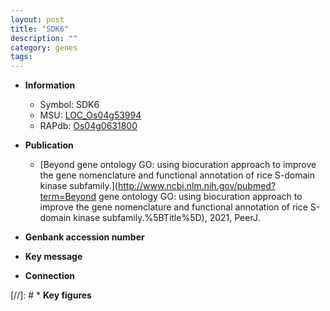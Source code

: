 ```yaml
---
layout: post
title: "SDK6"
description: ""
category: genes
tags: 
---
```


* **Information**  
    + Symbol: SDK6  
    + MSU: [LOC_Os04g53994](http://rice.uga.edu/cgi-bin/ORF_infopage.cgi?orf=LOC_Os04g53994)  
    + RAPdb: [Os04g0631800](http://rapdb.dna.affrc.go.jp/viewer/gbrowse_details/irgsp1?name=Os04g0631800)  

* **Publication**  
    + [Beyond gene ontology GO: using biocuration approach to improve the gene nomenclature and functional annotation of rice S-domain kinase subfamily.](http://www.ncbi.nlm.nih.gov/pubmed?term=Beyond gene ontology GO: using biocuration approach to improve the gene nomenclature and functional annotation of rice S-domain kinase subfamily.%5BTitle%5D), 2021, PeerJ.

* **Genbank accession number**  

* **Key message**  

* **Connection**  

[//]: # * **Key figures**  


